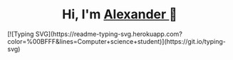 <h1 align = "center"> Hi, I'm <a href = "https://github.com/ImperialEQZ" target = "_blank"> Alexander </a> 👋 </h1>
[![Typing SVG](https://readme-typing-svg.herokuapp.com?color=%00BFFF&lines=Computer+science+student)](https://git.io/typing-svg)
<!--
**ImperialEQZ/ImperialEQZ** is a ✨ _special_ ✨ repository because its `README.md` (this file) appears on your GitHub profile.

Here are some ideas to get you started:

- 🔭 I’m currently working on ...
- 🌱 I’m currently learning ...
- 👯 I’m looking to collaborate on ...
- 🤔 I’m looking for help with ...
- 💬 Ask me about ...
- 📫 How to reach me: ...
- 😄 Pronouns: ...
- ⚡ Fun fact: ...
-->
